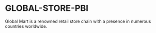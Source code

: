 # GLOBAL-STORE-PBI
 Global Mart is a renowned retail store chain with a presence in numerous countries worldwide.
